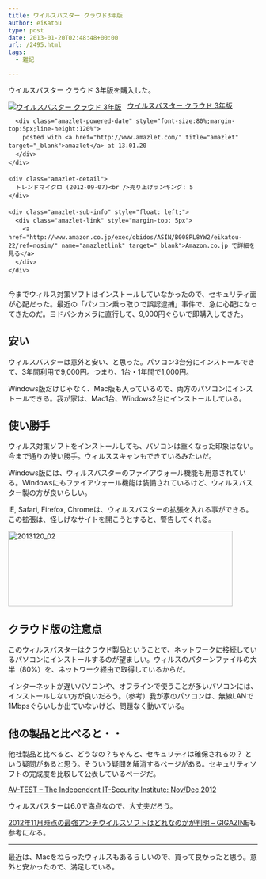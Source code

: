 ```yaml
---
title: ウイルスバスター クラウド3年版
author: eiKatou
type: post
date: 2013-01-20T02:48:48+00:00
url: /2495.html
tags:
  - 雑記

---
```

ウイルスバスター クラウド 3年版を購入した。

<div class="amazlet-box" style="margin-bottom:0px;">
  <div class="amazlet-image" style="float:left;margin:0px 12px 1px 0px;">
    <a href="http://www.amazon.co.jp/exec/obidos/ASIN/B008PL8YW2/eikatou-22/ref=nosim/" name="amazletlink" target="_blank"><img src="http://ecx.images-amazon.com/images/I/41l08VqzL6L._SL160_.jpg" alt="ウイルスバスター クラウド 3年版" style="border: none;" /></a>
  </div>
  
  <div class="amazlet-info" style="line-height:120%; margin-bottom: 10px">
    <div class="amazlet-name" style="margin-bottom:10px;line-height:120%">
      <a href="http://www.amazon.co.jp/exec/obidos/ASIN/B008PL8YW2/eikatou-22/ref=nosim/" name="amazletlink" target="_blank">ウイルスバスター クラウド 3年版</a></p> 
      
      <div class="amazlet-powered-date" style="font-size:80%;margin-top:5px;line-height:120%">
        posted with <a href="http://www.amazlet.com/" title="amazlet" target="_blank">amazlet</a> at 13.01.20
      </div>
    </div>
    
    <div class="amazlet-detail">
      トレンドマイクロ (2012-09-07)<br />売り上げランキング: 5
    </div>
    
    <div class="amazlet-sub-info" style="float: left;">
      <div class="amazlet-link" style="margin-top: 5px">
        <a href="http://www.amazon.co.jp/exec/obidos/ASIN/B008PL8YW2/eikatou-22/ref=nosim/" name="amazletlink" target="_blank">Amazon.co.jp で詳細を見る</a>
      </div>
    </div>
  </div>
  
  <div class="amazlet-footer" style="clear: left">
  </div>
</div>



今までウィルス対策ソフトはインストールしていなかったので、セキュリティ面が心配だった。最近の「パソコン乗っ取りで誤認逮捕」事件で、急に心配になってきたのだ。ヨドバシカメラに直行して、9,000円ぐらいで即購入してきた。

<!--more-->

## 安い

ウィルスバスターは意外と安い、と思った。パソコン3台分にインストールできて、3年間利用で9,000円。つまり、1台・1年間で1,000円。

Windows版だけじゃなく、Mac版も入っているので、両方のパソコンにインストールできる。我が家は、Mac1台、Windows2台にインストールしている。

## 使い勝手

ウィルス対策ソフトをインストールしても、パソコンは重くなった印象はない。今まで通りの使い勝手。ウィルススキャンもできているみたいだ。

Windows版には、ウィルスバスターのファイアウォール機能も用意されている。Windowsにもファイアウォール機能は装備されているけど、ウィルスバスター製の方が良いらしい。

IE, Safari, Firefox, Chromeは、ウィルスバスターの拡張を入れる事ができる。この拡張は、怪しげなサイトを開こうとすると、警告してくれる。
  

<img src="http://eikatou.net/blog/wp-content/uploads/2013/01/2013120_02.jpg" alt="2013120_02" width="453" height="152" class="alignnone size-full wp-image-2497" srcset="/uploads/2013/01/2013120_02.jpg 453w, /uploads/2013/01/2013120_02-300x100.jpg 300w" sizes="(max-width: 453px) 100vw, 453px" /> 

## クラウド版の注意点

このウィルスバスターはクラウド製品ということで、ネットワークに接続しているパソコンにインストールするのが望ましい。ウィルスのパターンファイルの大半（80%）を、ネットワーク経由で取得しているからだ。

インターネットが遅いパソコンや、オフラインで使うことが多いパソコンには、インストールしない方が良いだろう。（参考）我が家のパソコンは、無線LANで1Mbpsぐらいしか出ていないけど、問題なく動いている。

## 他の製品と比べると・・

他社製品と比べると、どうなの？ちゃんと、セキュリティは確保されるの？ という疑問があると思う。そういう疑問を解消するページがある。セキュリティソフトの完成度を比較して公表しているページだ。
  
[AV-TEST &#8211; The Independent IT-Security Institute: Nov/Dec 2012][1] 

ウィルスバスターは6.0で満点なので、大丈夫だろう。

[2012年11月時点の最強アンチウイルスソフトはどれなのかが判明 &#8211; GIGAZINE][2]も参考になる。

* * *

最近は、Macをねらったウィルスもあるらしいので、買って良かったと思う。意外と安かったので、満足している。

 [1]: http://www.av-test.org/en/tests/home-user/windows-7/novdec-2012/
 [2]: http://gigazine.net/news/20121130-avtest-antivirus-product-ranking/
